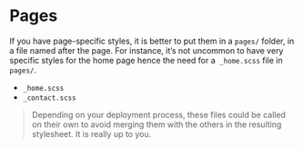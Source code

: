 # Pages

If you have page-specific styles, it is better to put them in a `pages/` folder, in a file named after the page. For instance, it’s not uncommon to have very specific styles for the home page hence the need for a` _home.scss` file in `pages/`.

- `_home.scss`
- `_contact.scss`

> Depending on your deployment process, these files could be called on their own to avoid merging them with the others in the resulting stylesheet. It is really up to you.
